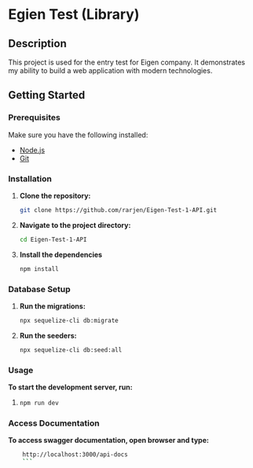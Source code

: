 # Egien Test (Library)

## Description

This project is used for the entry test for Eigen company. It demonstrates my ability to build a web application with modern technologies.

## Getting Started

### Prerequisites

Make sure you have the following installed:

- [Node.js](https://nodejs.org/)
- [Git](https://git-scm.com/)

### Installation

1. **Clone the repository:**
   ```bash
   git clone https://github.com/rarjen/Eigen-Test-1-API.git
   ```
2. **Navigate to the project directory:**

   ```bash
   cd Eigen-Test-1-API
   ```

3. **Install the dependencies**
   ```bash
   npm install
   ```

### Database Setup

1. **Run the migrations:**
   ```bash
   npx sequelize-cli db:migrate
   ```
2. **Run the seeders:**
   ```bash
   npx sequelize-cli db:seed:all
   ```

### Usage

**To start the development server, run:**

1. ```bash
   npm run dev
   ```

### Access Documentation

**To access swagger documentation, open browser and type:**

````bash
    http://localhost:3000/api-docs
    ```
````
